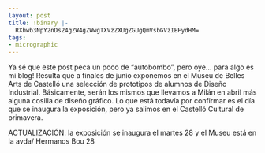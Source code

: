 ```yaml
---
layout: post
title: !binary |-
  RXhwb3NpY2nDs24gZW4gZWwgTXVzZXUgZGUgQmVsbGVzIEFydHM=
tags:
- micrographic
---
```

Ya sé que este post peca un poco de “autobombo”, pero oye… para algo es mi blog! Resulta que a finales de junio exponemos en el Museu de Belles Arts de Castelló una selección de prototipos de alumnos de Diseño Industrial. Básicamente, serán los mismos que llevamos a Milán en abril más alguna cosilla de diseño gráfico. Lo que está todavía por confirmar es el día que se inaugura la exposición, pero ya salimos en el Castelló Cultural de primavera.

ACTUALIZACIÓN: la exposición se inaugura el martes 28 y el Museu está en la avda/ Hermanos Bou 28
